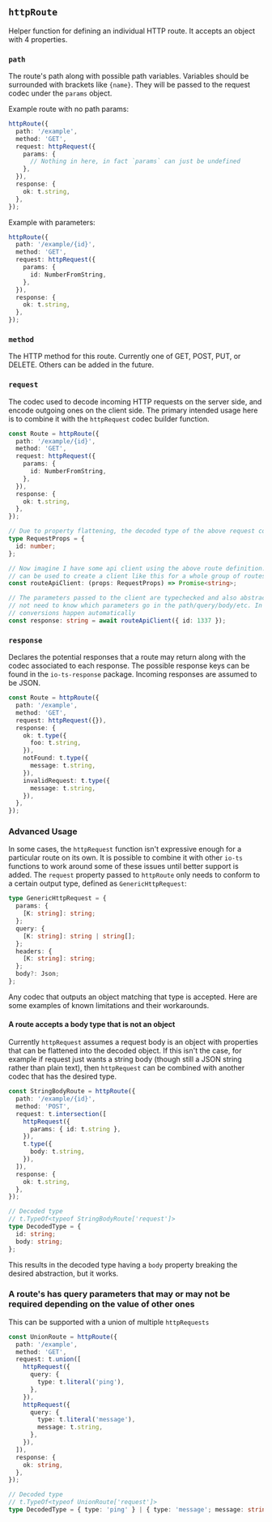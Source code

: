 ## `httpRoute`

Helper function for defining an individual HTTP route. It accepts an object with 4
properties.

### `path`

The route's path along with possible path variables. Variables should be surrounded with
brackets like `{name}`. They will be passed to the request codec under the `params`
object.

Example route with no path params:

```typescript
httpRoute({
  path: '/example',
  method: 'GET',
  request: httpRequest({
    params: {
      // Nothing in here, in fact `params` can just be undefined
    },
  }),
  response: {
    ok: t.string,
  },
});
```

Example with parameters:

```typescript
httpRoute({
  path: '/example/{id}',
  method: 'GET',
  request: httpRequest({
    params: {
      id: NumberFromString,
    },
  }),
  response: {
    ok: t.string,
  },
});
```

### `method`

The HTTP method for this route. Currently one of GET, POST, PUT, or DELETE. Others can
be added in the future.

### `request`

The codec used to decode incoming HTTP requests on the server side, and encode outgoing
ones on the client side. The primary intended usage here is to combine it with the
`httpRequest` codec builder function.

```typescript
const Route = httpRoute({
  path: '/example/{id}',
  method: 'GET',
  request: httpRequest({
    params: {
      id: NumberFromString,
    },
  }),
  response: {
    ok: t.string,
  },
});

// Due to property flattening, the decoded type of the above request codec is this
type RequestProps = {
  id: number;
};

// Now imagine I have some api client using the above route definition. `superagent-wrapper`
// can be used to create a client like this for a whole group of routes in one line.
const routeApiClient: (props: RequestProps) => Promise<string>;

// The parameters passed to the client are typechecked and also abstracted such that the caller does
// not need to know which parameters go in the path/query/body/etc. In addition, any necessary type
// conversions happen automatically
const response: string = await routeApiClient({ id: 1337 });
```

### `response`

Declares the potential responses that a route may return along with the codec associated
to each response. The possible response keys can be found in the `io-ts-response`
package. Incoming responses are assumed to be JSON.

```typescript
const Route = httpRoute({
  path: '/example',
  method: 'GET',
  request: httpRequest({}),
  response: {
    ok: t.type({
      foo: t.string,
    }),
    notFound: t.type({
      message: t.string,
    }),
    invalidRequest: t.type({
      message: t.string,
    }),
  },
});
```

### Advanced Usage

In some cases, the `httpRequest` function isn't expressive enough for a particular route
on its own. It is possible to combine it with other `io-ts` functions to work around
some of these issues until better support is added. The `request` property passed to
`httpRoute` only needs to conform to a certain output type, defined as
`GenericHttpRequest`:

```typescript
type GenericHttpRequest = {
  params: {
    [K: string]: string;
  };
  query: {
    [K: string]: string | string[];
  };
  headers: {
    [K: string]: string;
  };
  body?: Json;
};
```

Any codec that outputs an object matching that type is accepted. Here are some examples
of known limitations and their workarounds.

#### A route accepts a body type that is not an object

Currently `httpRequest` assumes a request body is an object with properties that can be
flattened into the decoded object. If this isn't the case, for example if request just
wants a string body (though still a JSON string rather than plain text), then
`httpRequest` can be combined with another codec that has the desired type.

```typescript
const StringBodyRoute = httpRoute({
  path: '/example/{id}',
  method: 'POST',
  request: t.intersection([
    httpRequest({
      params: { id: t.string },
    }),
    t.type({
      body: t.string,
    }),
  ]),
  response: {
    ok: t.string,
  },
});

// Decoded type
// t.TypeOf<typeof StringBodyRoute['request']>
type DecodedType = {
  id: string;
  body: string;
};
```

This results in the decoded type having a `body` property breaking the desired
abstraction, but it works.

### A route's has query parameters that may or may not be required depending on the value of other ones

This can be supported with a union of multiple `httpRequests`

```typescript
const UnionRoute = httpRoute({
  path: '/example',
  method: 'GET',
  request: t.union([
    httpRequest({
      query: {
        type: t.literal('ping'),
      },
    }),
    httpRequest({
      query: {
        type: t.literal('message'),
        message: t.string,
      },
    }),
  ]),
  response: {
    ok: string,
  },
});

// Decoded type
// t.TypeOf<typeof UnionRoute['request']>
type DecodedType = { type: 'ping' } | { type: 'message'; message: string };
```

